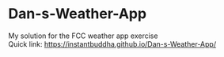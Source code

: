 # Dan-s-Weather-App
My solution for the FCC weather app exercise  
Quick link: https://instantbuddha.github.io/Dan-s-Weather-App/
